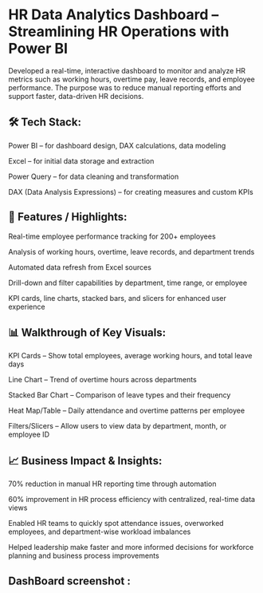 # HR Data Analytics Dashboard – Streamlining HR Operations with Power BI
Developed a real-time, interactive dashboard to monitor and analyze HR metrics such as working hours, overtime pay, leave records, and employee performance. The purpose was to reduce manual reporting efforts and support faster, data-driven HR decisions.


## 🛠 Tech Stack:
Power BI – for dashboard design, DAX calculations, data modeling

Excel – for initial data storage and extraction

Power Query – for data cleaning and transformation

DAX (Data Analysis Expressions) – for creating measures and custom KPIs



## 🌟 Features / Highlights:
Real-time employee performance tracking for 200+ employees

Analysis of working hours, overtime, leave records, and department trends

Automated data refresh from Excel sources

Drill-down and filter capabilities by department, time range, or employee

KPI cards, line charts, stacked bars, and slicers for enhanced user experience


## 📊 Walkthrough of Key Visuals:
KPI Cards – Show total employees, average working hours, and total leave days

Line Chart – Trend of overtime hours across departments

Stacked Bar Chart – Comparison of leave types and their frequency

Heat Map/Table – Daily attendance and overtime patterns per employee

Filters/Slicers – Allow users to view data by department, month, or employee ID


## 📈 Business Impact & Insights:
70% reduction in manual HR reporting time through automation

60% improvement in HR process efficiency with centralized, real-time data views

Enabled HR teams to quickly spot attendance issues, overworked employees, and department-wise workload imbalances

Helped leadership make faster and more informed decisions for workforce planning and business process improvements


##  DashBoard screenshot :
























